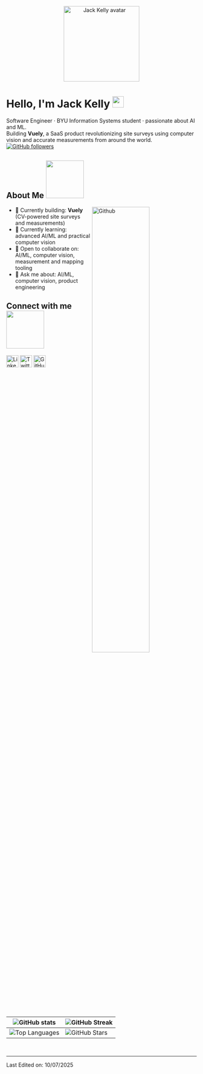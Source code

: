   <p align="center">
    <img width="200" src="https://github.com/jackelly7.png?size=200" alt="Jack Kelly avatar">
  </p>
<h1> Hello, I'm Jack Kelly <img src="https://raw.githubusercontent.com/MartinHeinz/MartinHeinz/master/wave.gif" width="30px"> </h1>
<p>
  Software Engineer · BYU Information Systems student · passionate about AI and ML.<br/>
  Building <strong>Vuely</strong>, a SaaS product revolutionizing site surveys using computer vision and
  accurate measurements from around the world.
  <a href="https://github.com/jackelly7"><img src="https://img.shields.io/github/followers/jackelly7?label=Follow&style=social" alt="GitHub followers"></a>
</p>

<h2> About Me <img src="https://media0.giphy.com/media/KDDpcKigbfFpnejZs6/giphy.gif?cid=ecf05e47oy6f4zjs8g1qoiystc56cu7r9tb8a1fe76e05oty&rid=giphy.gif" width="100px"></h2>
<img width="55%" align="right" alt="Github" src="https://raw.githubusercontent.com/onimur/.github/master/.resources/git-header.svg">
<ul>
  <li>🔭 Currently building: <strong>Vuely</strong> (CV-powered site surveys and measurements)</li>
  <li>🌱 Currently learning: advanced AI/ML and practical computer vision</li>
  <li>👯 Open to collaborate on: AI/ML, computer vision, measurement and mapping tooling</li>
  <li>💬 Ask me about: AI/ML, computer vision, product engineering</li>
</ul>

<h2> Connect with me <img src="https://raw.githubusercontent.com/ShahriarShafin/ShahriarShafin/main/Assets/handshake.gif" width="100px"> </h2>
<a href="https://www.linkedin.com/in/jackelly7"> <img width="32px" align="center" src="https://raw.githubusercontent.com/rahulbanerjee26/githubAboutMeGenerator/main/icons/linked-in-alt.svg" alt="LinkedIn"></a>
<a href="https://www.twitter.com/jackelly7"> <img width="32px" align="center" src="https://raw.githubusercontent.com/rahulbanerjee26/githubAboutMeGenerator/main/icons/twitter.svg" alt="Twitter"></a>
<a href="https://www.github.com/jackelly7"> <img width="32px" align="center" src="https://raw.githubusercontent.com/rahulbanerjee26/githubAboutMeGenerator/main/icons/github.svg" alt="GitHub"></a>
<br>
<br>

<table>
  <thead>
    <tr>
      <th><img src="https://github-readme-stats.vercel.app/api?username=jackelly7&show_icons=true&theme=tokyonight" alt="GitHub stats"></th>
      <th><img src="https://github-readme-streak-stats.herokuapp.com/?user=jackelly7&theme=tokyonight" alt="GitHub Streak"></th>
    </tr>
  </thead>
  <tbody>
    <tr>
      <td><img src="https://github-readme-stats.vercel.app/api/top-langs/?username=jackelly7&theme=tokyonight" alt="Top Languages"></td>
      <td><img src="https://github-readme-stats.vercel.app/api?username=jackelly7&show_icons=true&locale=en&count_private=true&hide_rank=true&custom_title=My%20GitHub%20Stats&disable_animations=true&theme=tokyonight" alt="GitHub Stars"></td>
    </tr>
  </tbody>
</table>

<br>
<hr>
<p>Last Edited on: 10/07/2025</p>
